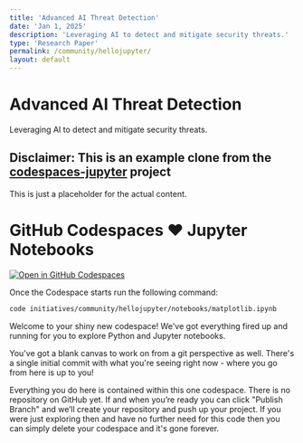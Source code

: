 ```yaml
---
title: 'Advanced AI Threat Detection'
date: 'Jan 1, 2025'
description: 'Leveraging AI to detect and mitigate security threats.'
type: 'Research Paper'
permalink: /community/hellojupyter/
layout: default
---
```


# Advanced AI Threat Detection
Leveraging AI to detect and mitigate security threats.

## Disclaimer: This is an example clone from the [codespaces-jupyter](https://github.com/github/codespaces-jupyter/tree/main) project
This is just a placeholder for the actual content.

# GitHub Codespaces ♥️ Jupyter Notebooks

[![Open in GitHub Codespaces](https://github.com/codespaces/badge.svg)](https://codespaces.new/microsoft/security-ai-research/tree/user%2Fanmatako%2Fsite-updates?quickstart=1&devcontainer_path=.devcontainer%2Fhellojupyter%2Fdevcontainer.json)

Once the Codespace starts run the following command:
```bash
code initiatives/community/hellojupyter/notebooks/matplotlib.ipynb
```

Welcome to your shiny new codespace! We've got everything fired up and running for you to explore Python and Jupyter notebooks.

You've got a blank canvas to work on from a git perspective as well. There's a single initial commit with what you're seeing right now - where you go from here is up to you!

Everything you do here is contained within this one codespace. There is no repository on GitHub yet. If and when you’re ready you can click "Publish Branch" and we’ll create your repository and push up your project. If you were just exploring then and have no further need for this code then you can simply delete your codespace and it's gone forever.

